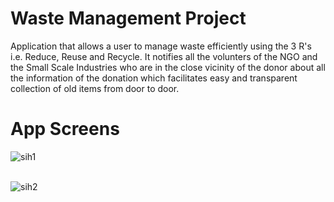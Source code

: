 # Waste Management Project
Application that allows a user to manage waste efficiently using the 3 R's i.e. Reduce, Reuse and Recycle.
It notifies all the volunters of the NGO and the Small Scale Industries who are in the close vicinity of the donor about all the  information of the donation which facilitates easy and transparent collection of old items from door to door.<br>

# App Screens<br>
![sih1](https://user-images.githubusercontent.com/32198451/54471342-60452700-47dd-11e9-9ab2-486a3bcf99aa.JPG)<br><br>

![sih2](https://user-images.githubusercontent.com/32198451/54471355-bdd97380-47dd-11e9-9555-de93c286a1e6.JPG)




